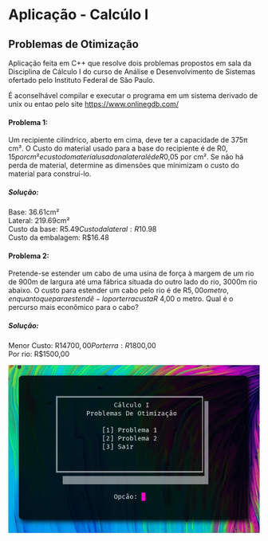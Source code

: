 # Aplicação - Calcúlo I
## Problemas de Otimização
Aplicação feita em C++ que resolve dois problemas propostos em sala da Disciplina de Cálculo I do curso de Análise e Desenvolvimento de Sistemas ofertado pelo Instituto Federal de São Paulo.

É aconselhável compilar e executar o programa em um sistema derivado de unix ou entao pelo site https://www.onlinegdb.com/


#### Problema 1:

Um recipiente cilíndrico, aberto em cima, deve ter a capacidade de 375π cm³. O Custo do material usado para a base do recipiente é de R$0,15 por cm² e custo do material usado na lateral é de R$0,05 por cm². Se não há perda de material, determine as dimensões que minimizam o custo do material para construí-lo.

##### Solução:

Base: 36.61cm²  
Lateral: 219.69cm²  
Custo da base: R$5.49  
Custo da lateral: R$10.98  
Custo da embalagem: R$16.48

#### Problema 2:
Pretende-se estender um cabo de uma usina de força à margem de um rio de 900m de largura até uma fábrica situada do outro lado do rio, 3000m rio abaixo. O custo para estender um cabo pelo rio é de R$5,00 o metro, enquanto que para estendê-lo por terra custa R$ 4,00 o metro. Qual é o percurso mais econômico para o cabo?

##### Solução:

Menor Custo: R$14700,00  
Por terra: R$1800,00  
Por rio: R$1500,00

<div align="center">
  <img src="./src/img/demo.png" alt="Imagem da aplicação">
</div>


